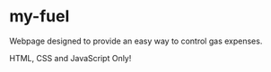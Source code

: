 # my-fuel
Webpage designed to provide an easy way to control gas expenses.

HTML, CSS and JavaScript Only!
